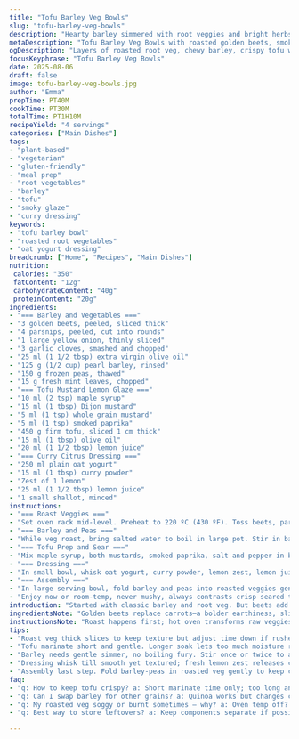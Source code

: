 ```yaml
---
title: "Tofu Barley Veg Bowls"
slug: "tofu-barley-veg-bowls"
description: "Hearty barley simmered with root veggies and bright herbs. Tofu thick with a sharp mustard-citrus glaze, seared golden crisp. Cool tangy curry-citrus oat yogurt dressing to finish. Protein + fiber combo, plant-based, dairy-egg-nut free. Carrots swapped for golden beets for earthiness; swapped edamames for frozen peas for pop and sweetness. Harissa swapped for smoked paprika, yielding less heat but more depth. Quick marinate for tofu—skip long sit, sear fast, juice up with lemon at end. Root veg roast crackling at edges. Barley chewy, not mushy. Layers of flavor and texture, savory with subtle sweet tang. "
metaDescription: "Tofu Barley Veg Bowls with roasted golden beets, smoky paprika glaze, tangy curry oat yogurt dressing; chewy barley, crisp seared tofu, fresh mint lift."
ogDescription: "Layers of roasted root veg, chewy barley, crispy tofu with smoky mustard glaze, plus zingy curry oat yogurt dressing and fresh mint clear bright notes."
focusKeyphrase: "Tofu Barley Veg Bowls"
date: 2025-08-06
draft: false
image: tofu-barley-veg-bowls.jpg
author: "Emma"
prepTime: PT40M
cookTime: PT30M
totalTime: PT1H10M
recipeYield: "4 servings"
categories: ["Main Dishes"]
tags:
- "plant-based"
- "vegetarian"
- "gluten-friendly"
- "meal prep"
- "root vegetables"
- "barley"
- "tofu"
- "smoky glaze"
- "curry dressing"
keywords:
- "tofu barley bowl"
- "roasted root vegetables"
- "oat yogurt dressing"
breadcrumb: ["Home", "Recipes", "Main Dishes"]
nutrition: 
 calories: "350"
 fatContent: "12g"
 carbohydrateContent: "40g"
 proteinContent: "20g"
ingredients:
- "=== Barley and Vegetables ==="
- "3 golden beets, peeled, sliced thick"
- "4 parsnips, peeled, cut into rounds"
- "1 large yellow onion, thinly sliced"
- "3 garlic cloves, smashed and chopped"
- "25 ml (1 1/2 tbsp) extra virgin olive oil"
- "125 g (1/2 cup) pearl barley, rinsed"
- "150 g frozen peas, thawed"
- "15 g fresh mint leaves, chopped"
- "=== Tofu Mustard Lemon Glaze ==="
- "10 ml (2 tsp) maple syrup"
- "15 ml (1 tbsp) Dijon mustard"
- "5 ml (1 tsp) whole grain mustard"
- "5 ml (1 tsp) smoked paprika"
- "450 g firm tofu, sliced 1 cm thick"
- "15 ml (1 tbsp) olive oil"
- "20 ml (1 1/2 tbsp) lemon juice"
- "=== Curry Citrus Dressing ==="
- "250 ml plain oat yogurt"
- "15 ml (1 tbsp) curry powder"
- "Zest of 1 lemon"
- "25 ml (1 1/2 tbsp) lemon juice"
- "1 small shallot, minced"
instructions:
- "=== Roast Veggies ==="
- "Set oven rack mid-level. Preheat to 220 ºC (430 ºF). Toss beets, parsnips, onions, garlic with olive oil; season with sea salt and cracked black pepper. Spread on lined baking sheet in one layer. Roast 28-30 minutes. Edges crisp and slightly charred — that aroma tells you they’re done. Flip once halfway through to brown evenly."
- "=== Barley and Peas ==="
- "While veg roast, bring salted water to boil in large pot. Stir in barley, reduce to simmer. Let bubble gently 28 minutes, stirring once or twice. Barley should be tender but chewy, not mushy—taste and adjust. Add peas last 2 minutes to thaw and warm through. Drain barley and peas well; return to pot."
- "=== Tofu Prep and Sear ==="
- "Mix maple syrup, both mustards, smoked paprika, salt and pepper in bowl. Cut tofu into slices approx 1 cm thick. Toss tofu gently in marinade just 7-8 minutes (not longer; too wet ruins sear). Heat olive oil in nonstick skillet over medium heat until shimmering but not smoking. Place tofu pieces; cook 3 minutes per side until golden brown crust forms, releases easily from pan. Remove from heat, drizzle immediately with lemon juice—brightens everything, cuts richness."
- "=== Dressing ==="
- "In small bowl, whisk oat yogurt, curry powder, lemon zest, lemon juice, shallot. Season with salt and pepper. Adjust lemon or curry quantities to taste. Should smell fresh, zingy, layered."
- "=== Assembly ==="
- "In large serving bowl, fold barley and peas into roasted veggies gently, so colors stay vibrant. Sprinkle fresh mint for cooling lift. Plate portions of veggie-barley mix into bowls. Top with warm tofu slices. Drizzle dressing over or serve on side. Add crisp romaine or baby spinach if you want greens."
- "Enjoy now or room-temp, never mushy, always contrasts crisp seared tofu with creamy tart dressing and earthy roots. "
introduction: "Started with classic barley and root veg. But beets add earthy sweetness, balance parsnips’ bite. Switched from edamame to peas; less toughness, more pop in mouth. Harissa too fiery sometimes; smoked paprika adds smoky depth without burning. Tofu—marinate briefly, sear hot fast, retains texture. Lemon juice at end tricks tastebuds, adds zip. Dressing made with oat yogurt, layering lemon and curry for bright punch. Cooking times adjusted after many tries—roasting veg longer lets edges caramelize, smell fills kitchen, signals right doneness. Barley’s chewy but tender—no mushy mess because watch bubbles not boil fury. Mixing fresh mint last minute keeps brightness. This bowl? All about contrasts, simple swap outs, foolproof timing."
ingredientsNote: "Golden beets replace carrots—a bolder earthiness, slightly sweeter. Parsnips unchanged, their natural sugars roast beautifully. Swap edamame for frozen peas; peas add lightness and pop that I prefer with this profile. Mustard combo stays: Dijon sharpness, whole grain texture. Harissa swapped for smoked paprika—less spicy, smoky warmth instead. Tofu must be firm; pressing out water helps achieve crispy edges. If oat yogurt not on hand, coconut yogurt or soy-based works but note flavor shifts. Lemon zest and juice freshen entire dish, don't skimp. Mint instead of coriander to avoid overpowering citrus. Oil amount reduced slightly to keep roast bright, not greasy. Salt + pepper, essential; adjust after roasting veg. "
instructionsNote: "Roast happens first; hot oven transforms raw veggies, signals turn with crackle and color change. Flip veggies mid-roast to brown all sides; prevents uneven cooking. Barley needs gentle simmer; aggressive boil breaks grains down. Peas added last minute to keep texture alive, green brightness. Tofu marinate: short time only—too long soggy tofu, no crust. Heat pan medium, not high, stops tofu from burning before browning; listen for sizzle, smell nutty toast notes before flipping. Lemon juice added off heat to keep fresh flavor. Dressing—whisk till smooth; fresh lemon zest releases oils, essential aroma layer. Taste as you go, seasoning matters here; salt balances curry and lemon acidity. Assembly last to keep textures clear. Serve warm or room-temp; texture stays intact, flavors marry. "
tips:
- "Roast veg thick slices to keep texture but adjust time down if rushed. Watch edges for crackle and slight char—key doneness clue. Flip halfway to brown all sides evenly; prevents soggy spots. Olive oil just enough to coat plus salt + pepper before roasting works best. If oven hotter or cooler, tweak times by 5 mins increments. No parchment? Coat pan well and monitor crisp edges more closely."
- "Tofu marinate short and gentle. Longer soak lets too much moisture ruin sear. Toss just 7-8 mins, pat dry if needed. Hot but not smoking pan crucial. Medium heat listens for sizzle, smells nutty toast notes before flip. Olive oil slick, not flood. After sear, lemon juice off heat adds bright zip—don’t skip. If tofu crumbles, firm pressed blocks needed or try seitan slice for substitute."
- "Barley needs gentle simmer, no boiling fury. Stir once or twice to avoid sticking but don’t shake pot aggressively or grains break. Add peas only last 2 mins to preserve pop and color. Drain thoroughly so bowl doesn’t get mushy. If barley dry mid cook, add small amounts boiling water slowly. Quinoa swap? Adjust cook times, less chew, more fluffy. Barley best for chew, earthiness."
- "Dressing whisk till smooth yet textured; fresh lemon zest releases citrus oils that punch up aroma layers. Curry powder gives warmth but adjust to taste—could overpower sharp citrus otherwise. Oat yogurt standard but coconut or soy works; taste shifts so add lemon or salt if needed. Shallot minced fine melds without sharp hits. If dressing too thick, thin with plant milk or small water splash."
- "Assembly last step. Fold barley-peas in roasted veg gently to keep colors vibrant; too rough mixes turn dull. Sprinkle chopped mint last minute only—keeps brightness and cooling contrast. Plate bowls warm. Top with tofu slices hot so crust stays crisp. Drizzle dressing over or serve side for control. Add greens like baby spinach if you want freshness; fold in or side plate."
faq:
- "q: How to keep tofu crispy? a: Short marinate time only; too long and tofu soggy. Pan medium heat, oil slick not pool. Listen for sizzle, smell nutty before flip. Don’t crowd pan or steam forms. Lemon juice after cooking off heat sharpens edges."
- "q: Can I swap barley for other grains? a: Quinoa works but changes chew and flavor. Barley holds shape better; chewy texture needed. If using quinoa, reduce cook time, rinse first. Bulgur or farro possible but adjust liquid and timing."
- "q: My roasted veg soggy or burnt sometimes – why? a: Oven temp off? Crackle edge signals correct roast. Flip once mid-way for even color. Oil amount key; too little dry, too much greasy. Use parchment or well-oiled tray. Thicker slices roast longer but stay firm. Lower temp 10 degrees for longer if burning."
- "q: Best way to store leftovers? a: Keep components separate if possible for crispness. Fridge in airtight containers. Barley and veg reheat gently, tofu best crisped in pan again or eaten room temp. Dressing can separate but whisk before serving. Use within 3 days."

---
```

